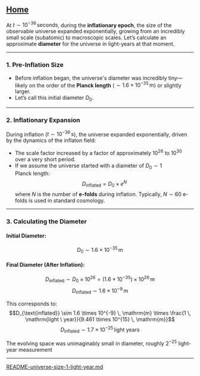 [Home](https://t2m.io/VwvDcuw)
---

At $t \sim 10^{-36} \, \mathrm{seconds}$, during the **inflationary epoch**, the size of the observable universe expanded exponentially, growing from an incredibly small scale (subatomic) to macroscopic scales. Let’s calculate an approximate **diameter** for the universe in light-years at that moment.

---

### **1. Pre-Inflation Size**
- Before inflation began, the universe's diameter was incredibly tiny—likely on the order of the **Planck length** ($\sim 1.6 \times 10^{-35} \, \mathrm{m}$) or slightly larger.
- Let’s call this initial diameter $D_0$.

---

### **2. Inflationary Expansion**
During inflation ($t \sim 10^{-36} \, \mathrm{s}$), the universe expanded exponentially, driven by the dynamics of the inflaton field:
- The scale factor increased by a factor of approximately $10^{26}$ to $10^{30}$ over a very short period.
- If we assume the universe started with a diameter of $D_0 \sim 1 \, \mathrm{Planck \ length}$:
  $$D_{\text{inflated}} = D_0 \times e^{N}$$
  where $N$ is the number of **e-folds** during inflation. Typically, $N \sim 60$ e-folds is used in standard cosmology.

---

### **3. Calculating the Diameter**
#### Initial Diameter:
$$D_0 \sim 1.6 \times 10^{-35} \, \mathrm{m}$$

#### Final Diameter (After Inflation):
$$D_{\text{inflated}} \sim D_0 \times 10^{26} = (1.6 \times 10^{-35}) \times 10^{26} \, \mathrm{m}$$
$$D_{\text{inflated}} \sim 1.6 \times 10^{-9} \, \mathrm{m}$$

This corresponds to:
$$D_{\text{inflated}} \sim 1.6 \times 10^{-9} \, \mathrm{m} \times \frac{1 \, \mathrm{light \ year}}{9.461 \times 10^{15} \, \mathrm{m}}$$
$$D_{\text{inflated}} \sim 1.7 \times 10^{-25} \, \mathrm{light \ years}$$

The evolving space was unimaginably small in diameter, roughly $2^{-25}$ light-year measurement


---

[README-universe-size-1-light-year.md](https://t2m.io/Xzpd6Cc)

